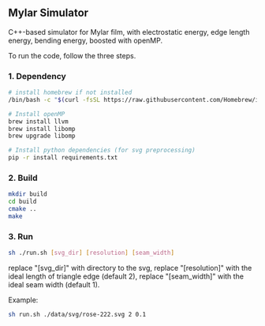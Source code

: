 ## Mylar Simulator
C++-based simulator for Mylar film, with electrostatic energy, 
edge length energy, bending energy, boosted with openMP.

To run the code, follow the three steps.

### 1. Dependency
```bash
# install homebrew if not installed
/bin/bash -c "$(curl -fsSL https://raw.githubusercontent.com/Homebrew/install/HEAD/install.sh)"
```

```bash
# Install openMP
brew install llvm
brew install libomp
brew upgrade libomp
```

```bash
# Install python dependencies (for svg preprocessing)
pip -r install requirements.txt
```

### 2. Build

```bash
mkdir build
cd build
cmake ..
make
```

### 3. Run
```bash
sh ./run.sh [svg_dir] [resolution] [seam_width]
```
replace "[svg_dir]" with directory to the svg,
replace "[resolution]" with the ideal length of triangle edge (default 2),
replace "[seam_width]" with the ideal seam width (default 1).

Example:
```bash
sh run.sh ./data/svg/rose-222.svg 2 0.1
```

